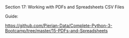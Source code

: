 Section 17: Working with PDFs and Spreadsheets CSV Files

Guide:

https://github.com/Pierian-Data/Complete-Python-3-Bootcamp/tree/master/15-PDFs-and-Spreadsheets